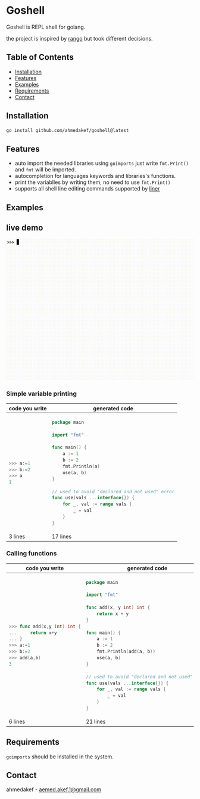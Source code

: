 # Goshell

Goshell is REPL shell for golang.

the project is inspired by [rango](https://github.com/emicklei/rango/) but took different decisions.

## Table of Contents

- [Installation](#installation)
- [Features](#features)
- [Examples](#examples)
- [Requirements](#requirements)
- [Contact](#contact)

## Installation

```sh
go install github.com/ahmedakef/goshell@latest
```
## Features

- auto import the needed libraries using `goimports` just write `fmt.Print()` and `fmt` will be imported.
- autocompletion for languages keywords and libraries's functions.
- print the variablles by writing them, no need to use `fmt.Print()`
- supports all shell line editing commands supported by [liner](https://github.com/peterh/liner?tab=readme-ov-file#line-editing)

## Examples

## live  demo
![Example Demo](docs/example.gif?raw=true "Example demo")

### Simple variable printing


<table>
<thead>
<tr>
<th><strong>code you write</strong></th>
<th><strong>generated code</strong></th>
</tr>
</thead>
<tbody>
<tr>
<td>

```go
>>> a:=1
>>> b:=2
>>> a
1
```

</td>
<td>

```go
package main

import "fmt"

func main() {
	a := 1
	b := 2
	fmt.Println(a)
	use(a, b)
}

// used to avoid "declared and not used" error
func use(vals ...interface{}) {
	for _, val := range vals {
		_ = val
	}
}
```

</td>
</tr>
<tr><td>3 lines</td><td>17 lines</td></tr></tbody></table>


### Calling functions


<table>
<thead>
<tr>
<th><strong>code you write</strong></th>
<th><strong>generated code</strong></th>
</tr>
</thead>
<tbody>
<tr>
<td>

```go
>>> func add(x,y int) int {
...     return x+y
... }
>>> a:=1
>>> b:=2
>>> add(a,b)
3
```

</td>
<td>

```go
package main

import "fmt"

func add(x, y int) int {
	return x + y
}

func main() {
	a := 1
	b := 2
	fmt.Println(add(a, b))
	use(a, b)
}

// used to avoid "declared and not used" error
func use(vals ...interface{}) {
	for _, val := range vals {
		_ = val
	}
}
```

</td>
</tr>
<tr><td>6 lines</td><td>21 lines</td></tr></tbody></table>

## Requirements
`goimports` should be installed in the system.

## Contact

ahmedakef - aemed.akef.1@gmail.com
